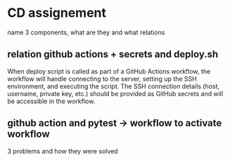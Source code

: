 # CD assignement

name 3 components, what are they and what relations

## relation github actions + secrets and deploy.sh

When deploy script is called as part of a GitHub Actions workflow, the workflow will handle connecting to the server, setting up the SSH environment, and executing the script. The SSH connection details (host, username, private key, etc.) should be provided as GitHub secrets and will be accessible in the workflow.

## github action and pytest -> workflow to activate workflow

3 problems and how they were solved
